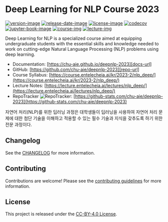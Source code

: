 # Deep Learning for NLP Course 2023

[![version-image]][release-url]
[![release-date-image]][release-url]
[![license-image]][license-url]
[![codecov][codecov-image]][codecov-url]
[![jupyter-book-image]][docs-url]
[![course-img]][course-url]
[![lecture-img]][lecture-url]

<!-- Links: -->

[course-img]: https://img.shields.io/badge/course-entelecheia.ai-blue
[course-url]: https://course.entelecheia.ai
[lecture-img]: https://img.shields.io/badge/lecture-entelecheia.ai-blue
[lecture-url]: https://lecture.entelecheia.ai

[codecov-image]: https://codecov.io/gh/chu-aie/deepnlp-2023/branch/main/graph/badge.svg?token=[REPLACE_ME]
[codecov-url]: https://codecov.io/gh/chu-aie/deepnlp-2023
[pypi-image]: https://img.shields.io/pypi/v/deepnlp-2023
[license-image]: https://img.shields.io/github/license/chu-aie/deepnlp-2023
[license-url]: https://github.com/chu-aie/deepnlp-2023/blob/main/LICENSE
[version-image]: https://img.shields.io/github/v/release/chu-aie/deepnlp-2023?sort=semver
[release-date-image]: https://img.shields.io/github/release-date/chu-aie/deepnlp-2023
[release-url]: https://github.com/chu-aie/deepnlp-2023/releases
[jupyter-book-image]: https://jupyterbook.org/en/stable/_images/badge.svg

[repo-url]: https://github.com/chu-aie/deepnlp-2023
[pypi-url]: https://pypi.org/project/deepnlp-2023
[docs-url]: https://chu-aie.github.io/deepnlp-2023
[changelog]: https://github.com/chu-aie/deepnlp-2023/blob/main/CHANGELOG.md
[contributing guidelines]: https://github.com/chu-aie/deepnlp-2023/blob/main/CONTRIBUTING.md

<!-- Links: -->

Deep Learning for NLP is a specialized course aimed at equipping undergraduate students with the essential skills and knowledge needed to work on cutting-edge Natural Language Processing (NLP) problems using deep learning.

- Documentation: [https://chu-aie.github.io/deepnlp-2023][docs-url]
- GitHub: [https://github.com/chu-aie/deepnlp-2023][repo-url]
- Course Syllabus: [https://course.entelecheia.ai/kr/2023-2/nlp_deep/](https://course.entelecheia.ai/kr/2023-2/nlp_deep/)
- Lecture Notes: [https://lecture.entelecheia.ai/lectures/nlp_deep/](https://lecture.entelecheia.ai/lectures/nlp_deep/)
- RepoTracker ![RepoTracker](https://assets.entelecheia.ai/icons/repotracker.svg): [https://github-stats.com/chu-aie/deepnlp-2023](https://github-stats.com/chu-aie/deepnlp-2023)

자연어 처리(NLP)를 위한 딥러닝 과정은 대학생들이 딥러닝을 사용하여 자연어 처리 문제에 대한 첨단 기술을 이해하고 적용할 수 있는 필수 기술과 지식을 갖추도록 하기 위한 전문 과정이다.

## Changelog

See the [CHANGELOG] for more information.

## Contributing

Contributions are welcome! Please see the [contributing guidelines] for more information.

## License

This project is released under the [CC-BY-4.0 License][license-url].
